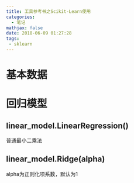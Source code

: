 ```yaml
---
title: 工具参考书之Scikit-Learn使用
categories:
  - 笔记
mathjax: false
date: 2018-06-09 01:27:28
tags:
 - sklearn
---
```



# 基本数据

# 回归模型

## linear_model.LinearRegression()
普通最小二乘法

## linear_model.Ridge(alpha)
alpha为正则化项系数，默认为1

